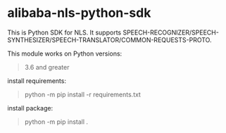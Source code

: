 # alibaba-nls-python-sdk

This is Python SDK for NLS. It supports
SPEECH-RECOGNIZER/SPEECH-SYNTHESIZER/SPEECH-TRANSLATOR/COMMON-REQUESTS-PROTO.

This module works on Python versions:
> 3.6 and greater

install requirements:
> python -m pip install -r requirements.txt

install package:
> python -m pip install .

